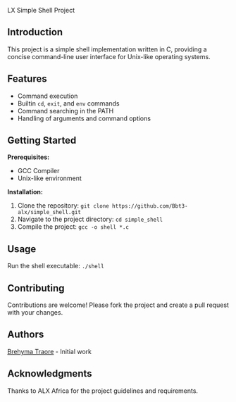 LX Simple Shell Project

## Introduction
This project is a simple shell implementation written in C, providing a concise command-line user interface for Unix-like operating systems.

## Features
- Command execution
- Builtin `cd`, `exit`, and `env` commands
- Command searching in the PATH
- Handling of arguments and command options

## Getting Started
**Prerequisites:**
- GCC Compiler
- Unix-like environment

**Installation:**
1. Clone the repository: `git clone https://github.com/Bbt3-alx/simple_shell.git`
2. Navigate to the project directory: `cd simple_shell`
3. Compile the project: `gcc -o shell *.c`

## Usage
Run the shell executable: `./shell`

## Contributing
Contributions are welcome! Please fork the project and create a pull request with your changes.

## Authors
[Brehyma Traore](https://github.com/Bbt3-alx) - Initial work

## Acknowledgments
Thanks to ALX Africa for the project guidelines and requirements.
